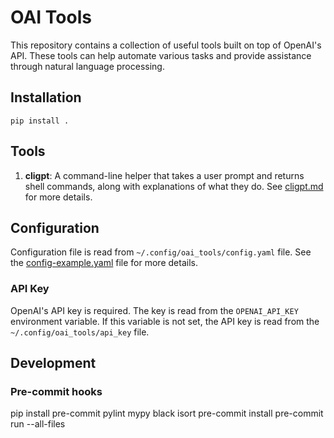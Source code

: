# OAI Tools

This repository contains a collection of useful tools built on top of OpenAI's API. These tools can help automate various tasks and provide assistance through natural language processing.

## Installation
`pip install .`

## Tools

1. **cligpt**: A command-line helper that takes a user prompt and returns shell commands, along with explanations of what they do. See [cligpt.md](doc/cligpt.md) for more details.

## Configuration
Configuration file is read from `~/.config/oai_tools/config.yaml` file. See the [config-example.yaml](doc/config-example.yaml) file for more details.

### API Key
OpenAI's API key is required. 
The key is read from the `OPENAI_API_KEY` environment variable. If this variable is not set, the API key is read from the `~/.config/oai_tools/api_key` file.

## Development
### Pre-commit hooks
pip install pre-commit pylint mypy black isort
pre-commit install
pre-commit run --all-files
